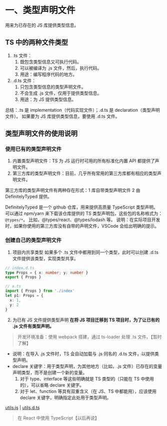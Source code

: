 # 一、类型声明文件
用来为已存在的 JS 库提供类型信息。

## TS 中的两种文件类型
1. .ts 文件：
	1. 既包含类型信息又可执行代码。
	2. 可以被编译为 .js 文件，然后，执行代码。
	3. 用途：编写程序代码的地方。
2. .d.ts 文件：
	1. 只包含类型信息的类型声明文件。
	2. 不会生成 .js 文件，仅用于提供类型信息。
	3. 用途：为 JS 提供类型信息。

总结：.ts 是 implementation（代码实现文件）；.d.ts 是 declaration（类型声明文件）。
如果要为 JS 库提供类型信息，要使用 .d.ts 文件。

## 类型声明文件的使用说明
### 使用已有的类型声明文件
1. 内置类型声明文件：TS 为 JS 运行时可用的所有标准化内置 API 都提供了声明文件。
2. 第三方库的类型声明文件：目前，几乎所有常用的第三方库都有相应的类型声明文件。

第三方库的类型声明文件有两种存在形式：1 库自带类型声明文件 2 由 DefinitelyTyped 提供。

DefinitelyTyped 是一个 github 仓库，用来提供高质量 TypeScript 类型声明。
可以通过 npm/yarn 来下载该仓库提供的 TS 类型声明包，这些包的名称格式为：`@types/*`。 比如，@types/react、@types/lodash 等。 
说明：在实际项目开发时，如果你使用的第三方库没有自带的声明文件，VSCode 会给出明确的提示。

### 创建自己的类型声明文件
1. 项目内共享类型
如果多个 .ts 文件中都用到同一个类型，此时可以创建 .d.ts 文件提供该类型，实现类型共享。
```ts
// index.d.ts
type Props = { x: number; y: number }
export { Props }

// a.ts
import { Props } from './index'
let p1: Props = {
  x: 1,
  y: 2
}
```

2. 为已有 JS 文件提供类型声明
**在将 JS 项目迁移到 TS 项目时，为了让已有的 .js 文件有类型声明。**
> 开发环境准备：使用 webpack 搭建，通过 ts-loader 处理 .ts 文件。【暂时了解】

- 说明：在导入 .js 文件时，TS 会自动加载与 .js 同名的 .d.ts 文件，以提供类型声明。
- declare 关键字：用于类型声明，为其他地方（比如，.js 文件）已存在的变量声明类型，而不是创建一个新的变量。 
	1. 对于 type、interface 等这些明确就是 TS 类型的（只能在 TS 中使用的），可以省略 declare 关键字。 
	2. 对于 let、function 等具有双重含义（在 JS、TS 中都能用），应该使用 declare 关键字，明确指定此处用于类型声明。

[utils.js](assets/TypeScript-资料/day-04/codes/day-04/06-demo/src/utils.js) | [utils.d.ts](assets/TypeScript-资料/day-04/codes/day-04/06-demo/src/utils.d.ts)

> 在 React 中使用 TypeScript【以后再说】

